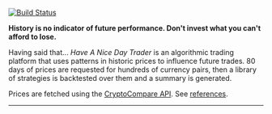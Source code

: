 [![Build Status](https://travis-ci.org/deanturpin/handt.svg?branch=master)](https://travis-ci.org/deanturpin/handt)

**History is no indicator of future performance. Don't invest what you can't
afford to lose.**

Having said that... *Have A Nice Day Trader* is an algorithmic trading platform
that uses patterns in historic prices to influence future trades. 80 days of
prices are requested for hundreds of currency pairs, then a library of
strategies is backtested over them and a summary is generated.

Prices are fetched using the [CryptoCompare API](https://min-api.cryptocompare.com/). See [references](refs.md). 

---

